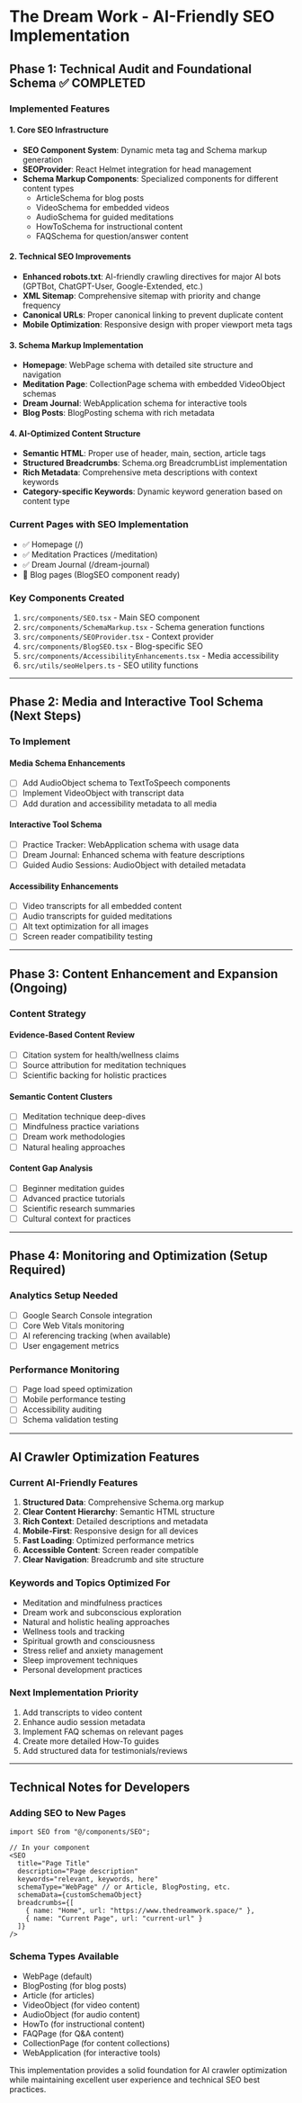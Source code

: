 # The Dream Work - AI-Friendly SEO Implementation

## Phase 1: Technical Audit and Foundational Schema ✅ COMPLETED

### Implemented Features

#### 1. Core SEO Infrastructure
- **SEO Component System**: Dynamic meta tag and Schema markup generation
- **SEOProvider**: React Helmet integration for head management
- **Schema Markup Components**: Specialized components for different content types
  - ArticleSchema for blog posts
  - VideoSchema for embedded videos
  - AudioSchema for guided meditations
  - HowToSchema for instructional content
  - FAQSchema for question/answer content

#### 2. Technical SEO Improvements
- **Enhanced robots.txt**: AI-friendly crawling directives for major AI bots (GPTBot, ChatGPT-User, Google-Extended, etc.)
- **XML Sitemap**: Comprehensive sitemap with priority and change frequency
- **Canonical URLs**: Proper canonical linking to prevent duplicate content
- **Mobile Optimization**: Responsive design with proper viewport meta tags

#### 3. Schema Markup Implementation
- **Homepage**: WebPage schema with detailed site structure and navigation
- **Meditation Page**: CollectionPage schema with embedded VideoObject schemas
- **Dream Journal**: WebApplication schema for interactive tools
- **Blog Posts**: BlogPosting schema with rich metadata

#### 4. AI-Optimized Content Structure
- **Semantic HTML**: Proper use of header, main, section, article tags
- **Structured Breadcrumbs**: Schema.org BreadcrumbList implementation
- **Rich Metadata**: Comprehensive meta descriptions with context keywords
- **Category-specific Keywords**: Dynamic keyword generation based on content type

### Current Pages with SEO Implementation
- ✅ Homepage (/)
- ✅ Meditation Practices (/meditation)
- ✅ Dream Journal (/dream-journal)
- 🔄 Blog pages (BlogSEO component ready)

### Key Components Created
1. `src/components/SEO.tsx` - Main SEO component
2. `src/components/SchemaMarkup.tsx` - Schema generation functions
3. `src/components/SEOProvider.tsx` - Context provider
4. `src/components/BlogSEO.tsx` - Blog-specific SEO
5. `src/components/AccessibilityEnhancements.tsx` - Media accessibility
6. `src/utils/seoHelpers.ts` - SEO utility functions

---

## Phase 2: Media and Interactive Tool Schema (Next Steps)

### To Implement
#### Media Schema Enhancements
- [ ] Add AudioObject schema to TextToSpeech components
- [ ] Implement VideoObject with transcript data
- [ ] Add duration and accessibility metadata to all media

#### Interactive Tool Schema
- [ ] Practice Tracker: WebApplication schema with usage data
- [ ] Dream Journal: Enhanced schema with feature descriptions
- [ ] Guided Audio Sessions: AudioObject with detailed metadata

#### Accessibility Enhancements
- [ ] Video transcripts for all embedded content
- [ ] Audio transcripts for guided meditations
- [ ] Alt text optimization for all images
- [ ] Screen reader compatibility testing

---

## Phase 3: Content Enhancement and Expansion (Ongoing)

### Content Strategy
#### Evidence-Based Content Review
- [ ] Citation system for health/wellness claims
- [ ] Source attribution for meditation techniques
- [ ] Scientific backing for holistic practices

#### Semantic Content Clusters
- [ ] Meditation technique deep-dives
- [ ] Mindfulness practice variations
- [ ] Dream work methodologies
- [ ] Natural healing approaches

#### Content Gap Analysis
- [ ] Beginner meditation guides
- [ ] Advanced practice tutorials
- [ ] Scientific research summaries
- [ ] Cultural context for practices

---

## Phase 4: Monitoring and Optimization (Setup Required)

### Analytics Setup Needed
- [ ] Google Search Console integration
- [ ] Core Web Vitals monitoring
- [ ] AI referencing tracking (when available)
- [ ] User engagement metrics

### Performance Monitoring
- [ ] Page load speed optimization
- [ ] Mobile performance testing
- [ ] Accessibility auditing
- [ ] Schema validation testing

---

## AI Crawler Optimization Features

### Current AI-Friendly Features
1. **Structured Data**: Comprehensive Schema.org markup
2. **Clear Content Hierarchy**: Semantic HTML structure
3. **Rich Context**: Detailed descriptions and metadata
4. **Mobile-First**: Responsive design for all devices
5. **Fast Loading**: Optimized performance metrics
6. **Accessible Content**: Screen reader compatible
7. **Clear Navigation**: Breadcrumb and site structure

### Keywords and Topics Optimized For
- Meditation and mindfulness practices
- Dream work and subconscious exploration
- Natural and holistic healing approaches
- Wellness tools and tracking
- Spiritual growth and consciousness
- Stress relief and anxiety management
- Sleep improvement techniques
- Personal development practices

### Next Implementation Priority
1. Add transcripts to video content
2. Enhance audio session metadata
3. Implement FAQ schemas on relevant pages
4. Create more detailed How-To guides
5. Add structured data for testimonials/reviews

---

## Technical Notes for Developers

### Adding SEO to New Pages
```tsx
import SEO from "@/components/SEO";

// In your component
<SEO
  title="Page Title"
  description="Page description"
  keywords="relevant, keywords, here"
  schemaType="WebPage" // or Article, BlogPosting, etc.
  schemaData={customSchemaObject}
  breadcrumbs={[
    { name: "Home", url: "https://www.thedreamwork.space/" },
    { name: "Current Page", url: "current-url" }
  ]}
/>
```

### Schema Types Available
- WebPage (default)
- BlogPosting (for blog posts)
- Article (for articles)
- VideoObject (for video content)
- AudioObject (for audio content)
- HowTo (for instructional content)
- FAQPage (for Q&A content)
- CollectionPage (for content collections)
- WebApplication (for interactive tools)

This implementation provides a solid foundation for AI crawler optimization while maintaining excellent user experience and technical SEO best practices.